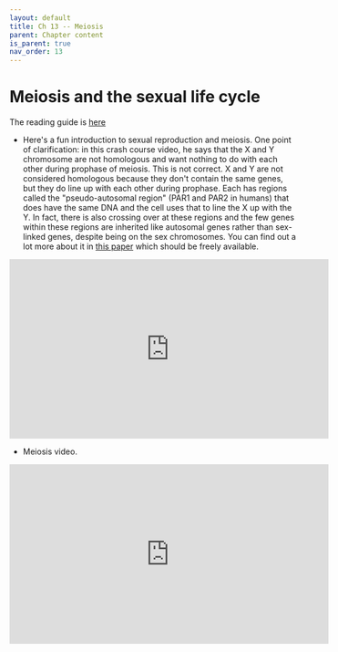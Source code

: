 ```yaml
---
layout: default
title: Ch 13 -- Meiosis
parent: Chapter content
is_parent: true
nav_order: 13
---
```


# Meiosis and the sexual life cycle

The reading guide is [here](ch13_rg.html)

* Here's a fun introduction to sexual reproduction and meiosis. One point of clarification: in this crash course video, he says that the X and Y chromosome are not homologous and want nothing to do with each other during prophase of meiosis. This is not correct. X and Y are not considered homologous because they don't contain the same genes, but they do line up with each other during prophase. Each has regions called the "pseudo-autosomal region" (PAR1 and PAR2 in humans) that does have the same DNA and the cell uses that to line the X up with the Y. In fact, there is also crossing over at these regions and the few genes within these regions are inherited like autosomal genes rather than sex-linked genes, despite being on the sex chromosomes. You can find out a lot more about it in [this paper](https://www.ncbi.nlm.nih.gov/pmc/articles/PMC2435358/) which should be freely available.
<iframe width="560" height="315" src="https://www.youtube.com/embed/qCLmR9-YY7o" frameborder="0" allow="accelerometer; autoplay; clipboard-write; encrypted-media; gyroscope; picture-in-picture" allowfullscreen></iframe>

* Meiosis video.
<iframe width="560" height="315" src="https://www.youtube.com/embed/qkXHsanEkV4" frameborder="0" allow="accelerometer; autoplay; clipboard-write; encrypted-media; gyroscope; picture-in-picture" allowfullscreen></iframe>



